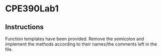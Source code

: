 # CPE390Lab1

## Instructions

Function templates have been provided. Remove the semicolon and implement the methods according to their names/the comments left in the file.
